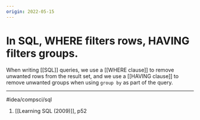 ```yaml
---
origin: 2022-05-15
---
```

# In SQL, WHERE filters rows, HAVING filters groups. 
When writing [[SQL]] queries, we use a [[WHERE clause]] to remove unwanted rows from the result set, and we use a [[HAVING clause]] to remove unwanted groups when using `group by` as part of the query. 

---
#idea/compsci/sql

1. [[Learning SQL (2009)]], p52